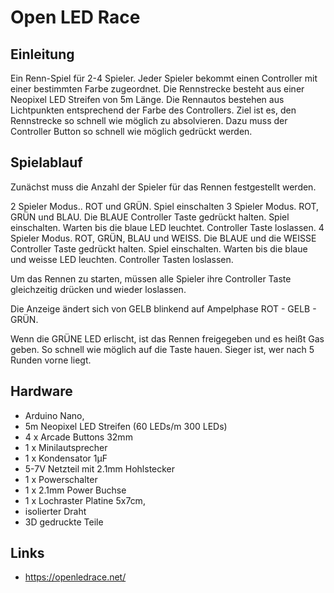 
# Open LED Race

## Einleitung

Ein Renn-Spiel für 2-4 Spieler. Jeder Spieler bekommt einen Controller mit einer bestimmten Farbe zugeordnet. Die Rennstrecke besteht aus einer Neopixel LED Streifen von 5m Länge. Die Rennautos bestehen aus Lichtpunkten entsprechend der Farbe des Controllers. Ziel ist es, den Rennstrecke so schnell wie möglich zu absolvieren. Dazu muss der Controller Button so schnell wie möglich gedrückt werden.


## Spielablauf

Zunächst muss die Anzahl der Spieler für das Rennen festgestellt werden. 

2 Spieler Modus.. ROT und GRÜN. Spiel einschalten
3 Spieler Modus. ROT, GRÜN und BLAU. Die BLAUE Controller Taste gedrückt halten. Spiel einschalten. Warten bis die blaue LED leuchtet. Controller Taste loslassen. 
4 Spieler Modus. ROT, GRÜN, BLAU und WEISS. Die BLAUE und die WEISSE  Controller Taste gedrückt halten. Spiel einschalten. Warten bis die blaue und weisse LED leuchten. Controller Tasten loslassen. 

Um das Rennen zu starten, müssen alle Spieler ihre Controller Taste gleichzeitig drücken und wieder loslassen. 

Die Anzeige ändert sich von GELB blinkend auf Ampelphase ROT - GELB - GRÜN. 

Wenn die GRÜNE LED erlischt, ist das Rennen freigegeben und es heißt Gas geben. So schnell wie möglich auf die Taste hauen. Sieger ist, wer nach 5 Runden vorne liegt.

## Hardware

* Arduino Nano,
* 5m Neopixel LED Streifen (60 LEDs/m 300 LEDs)
* 4 x Arcade Buttons 32mm
* 1 x Minilautsprecher
* 1 x Kondensator 1µF
* 5-7V Netzteil mit 2.1mm Hohlstecker
* 1 x Powerschalter
* 1 x 2.1mm Power Buchse
* 1 x Lochraster Platine 5x7cm, 
* isolierter Draht
* 3D gedruckte Teile

## Links

* https://openledrace.net/ 

